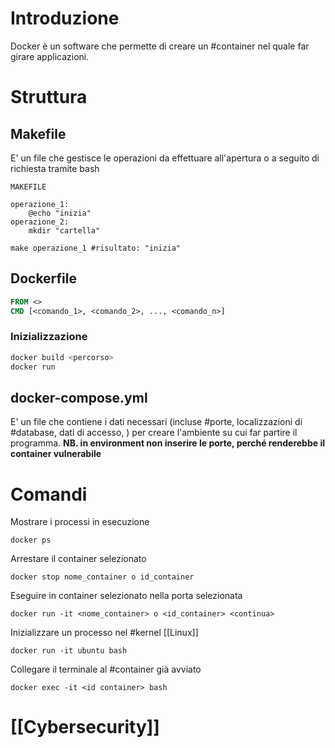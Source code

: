 # Introduzione
Docker è un software che permette di creare un #container nel quale far girare applicazioni.
# Struttura
## Makefile
E' un file che gestisce le operazioni da effettuare all'apertura o a seguito di richiesta tramite bash
```Docker
MAKEFILE

operazione_1:
	@echo "inizia"
operazione_2:
	mkdir "cartella"
```
```SHELL
make operazione_1 #risultato: "inizia"

```
## Dockerfile
```DOCKERFILE
FROM <>
CMD [<comando_1>, <comando_2>, ..., <comando_n>]
```
### Inizializzazione
```bash
docker build <percorso>
docker run 
```
## docker-compose.yml
E' un file che contiene i dati necessari (incluse #porte, localizzazioni di #database, dati di accesso, ) per creare l'ambiente su cui far partire il programma.
**NB. in environment non inserire le porte, perché renderebbe il container vulnerabile**
# Comandi
Mostrare i processi in esecuzione
```Docker
docker ps
```
Arrestare il container selezionato
```Docker
docker stop nome_container o id_container
```
Eseguire in container selezionato nella porta selezionata
```Docker
docker run -it <nome_container> o <id_container> <continua>
```
Inizializzare un processo nel #kernel [[Linux]]
```Docker
docker run -it ubuntu bash
```
Collegare il terminale al #container già avviato 
```Docker
docker exec -it <id container> bash
```
# [[Cybersecurity]]
